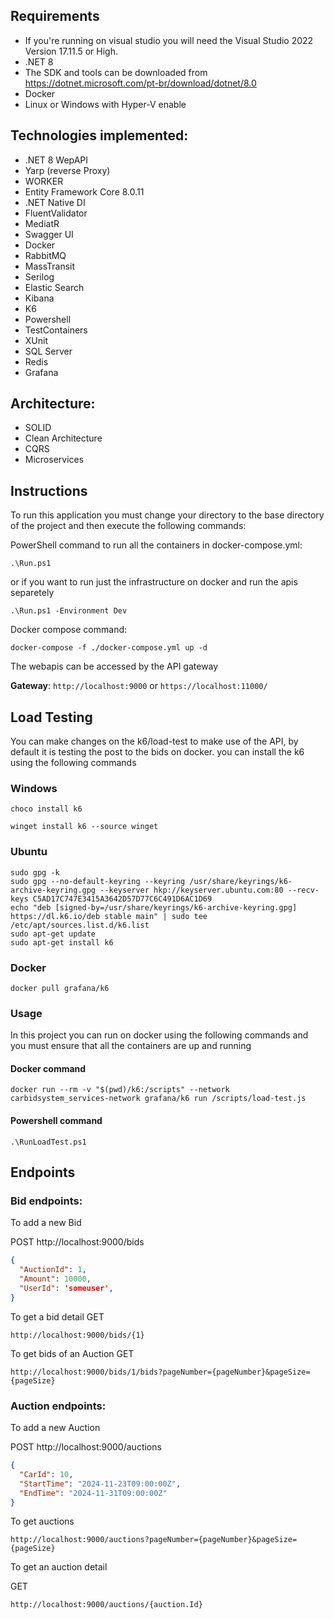 ## Requirements

- If you're running on visual studio you will need the Visual Studio 2022 Version 17.11.5 or High.
- .NET 8
- The SDK and tools can be downloaded from https://dotnet.microsoft.com/pt-br/download/dotnet/8.0
- Docker
- Linux or Windows with Hyper-V enable


## Technologies implemented:

- .NET 8 WepAPI
- Yarp (reverse Proxy)
- WORKER
- Entity Framework Core 8.0.11
- .NET Native DI
- FluentValidator
- MediatR
- Swagger UI
- Docker
- RabbitMQ
- MassTransit
- Serilog
- Elastic Search
- Kibana
- K6
- Powershell
- TestContainers
- XUnit
- SQL Server
- Redis
- Grafana

## Architecture:

- SOLID
- Clean Architecture
- CQRS
- Microservices

## Instructions
To run this application you must change your directory to the base directory of the project and then execute the following commands: 

PowerShell command to run all the containers in docker-compose.yml:
```
.\Run.ps1
```
or if you want to run just the infrastructure on docker and run the apis separetely
```
.\Run.ps1 -Environment Dev
```

Docker compose command:
```
docker-compose -f ./docker-compose.yml up -d
```

The webapis can be accessed by the API gateway

**Gateway**: ```http://localhost:9000``` or ```https://localhost:11000/```

## Load Testing

You can make changes on the k6/load-test to make use of the API, by default it is testing the post to the bids on docker.
you can install the k6 using the following commands

### Windows
```
choco install k6
```
```
winget install k6 --source winget
```

### Ubuntu

```
sudo gpg -k
sudo gpg --no-default-keyring --keyring /usr/share/keyrings/k6-archive-keyring.gpg --keyserver hkp://keyserver.ubuntu.com:80 --recv-keys C5AD17C747E3415A3642D57D77C6C491D6AC1D69
echo "deb [signed-by=/usr/share/keyrings/k6-archive-keyring.gpg] https://dl.k6.io/deb stable main" | sudo tee /etc/apt/sources.list.d/k6.list
sudo apt-get update
sudo apt-get install k6
```

### Docker
```
docker pull grafana/k6
```

### Usage

In this project you can run on docker using the following commands and you must ensure that all the containers are up and running

#### Docker command
```
docker run --rm -v "$(pwd)/k6:/scripts" --network carbidsystem_services-network grafana/k6 run /scripts/load-test.js
```

#### Powershell command

```
.\RunLoadTest.ps1
```

## Endpoints

### Bid endpoints:

To add a new Bid


POST http://localhost:9000/bids
```json
{
  "AuctionId": 1,
  "Amount": 10000,
  "UserId": 'someuser',
}
```
To get a bid detail
GET 
```
http://localhost:9000/bids/{1}
```

To get bids of an Auction
GET 

```
http://localhost:9000/bids/1/bids?pageNumber={pageNumber}&pageSize={pageSize}
```

### Auction endpoints:

To add a new Auction

POST http://localhost:9000/auctions
```json
{
  "CarId": 10,
  "StartTime": "2024-11-23T09:00:00Z",
  "EndTime": "2024-11-31T09:00:00Z"
}
```

To get auctions

```
http://localhost:9000/auctions?pageNumber={pageNumber}&pageSize={pageSize}
```
To get an auction detail

GET 

```
http://localhost:9000/auctions/{auction.Id}
```

